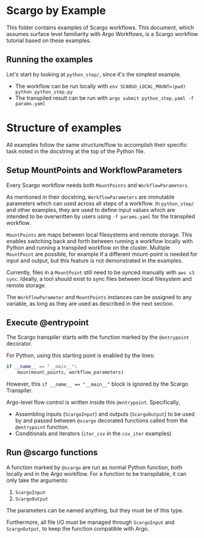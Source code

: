 # Scargo by Example

This folder contains examples of Scargo workflows. This document, which assumes surface level familiarity with Argo Workflows, is a Scargo workflow tutorial based on these examples.

## Running the examples

Let's start by looking at `python_step/`, since it's the simplest example.

- The workflow can be run locally with `env SCARGO_LOCAL_MOUNT=(pwd) python python_step.py`
- The transpiled result can be run with `argo submit python_step.yaml -f params.yaml`

# Structure of examples

All examples follow the same structure/flow to accomplish their specific task noted in the docstring at the top of the Python file.

## Setup MountPoints and WorkflowParameters

Every Scargo workflow needs both `MountPoints` and `WorkflowParameters`.

As mentioned in their docstring, `WorkflowParameters` are immutable parameters which can used across all steps of a workflow. In `python_step/` and other examples, they are used to define input values which are intended to be overwritten by users using `-f params.yaml` for the transpiled workflow.

`MountPoints` are maps between local filesystems and remote storage. This enables switching back and forth between running a workflow locally with Python and running a transpiled workflow on the cluster. Multiple `MountPoint` are possible, for example if a different mount-point is needed for input and output, but this feature is not demonstrated in the examples.

Currently, files in a `MountPoint` still need to be synced manually with `aws s3 sync`. Ideally, a tool should exist to sync files between local filesystem and remote storage.

The `WorkflowParameter` and `MountPoints` instances can be assigned to any variable, as long as they are used as described in the next section.

## Execute @entrypoint

The Scargo transpiler starts with the function marked by the `@entrypoint` decorator.

For Python, using this starting point is enabled by the lines:
```python
if __name__ == "__main__":
    main(mount_points, workflow_parameters)
```

However, this `if __name__ == "__main__"` block is ignored by the Scargo Transpiler.

Argo-level flow control is written inside this `@entrypoint`. Specifically,

- Assembling inputs (`ScargoInput`) and outputs (`ScargoOutput`) to be used by and passed between `@scargo` decorated functions called from the `@entrypoint` function.
- Conditionals and iterators (`iter_csv` in the `csv_iter` examples)

## Run @scargo functions

A function marked by `@scargo` are run as normal Python function, both locally and in the Argo workflow. For a function to be transpilable, it can only take the arguments:

1. `ScargoInput`
2. `ScargoOutput`

The parameters can be named anything, but they must be of this type.

Furthermore, all file I/O must be managed through `ScargoInput` and `ScargoOutput`, to keep the function compatible with Argo.
